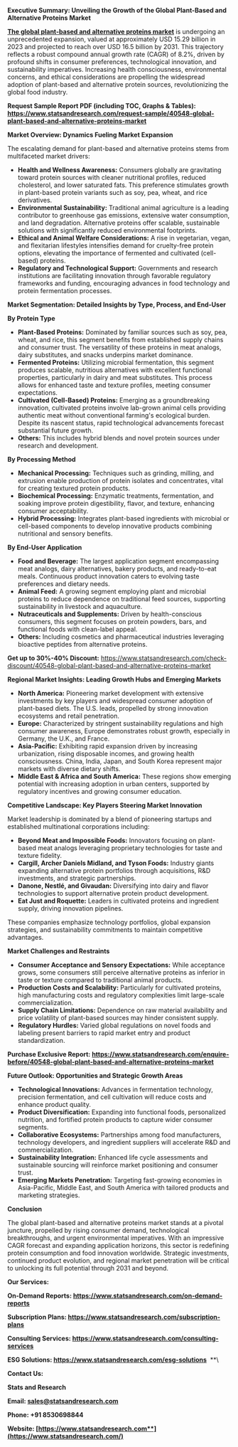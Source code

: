 ﻿**Executive Summary: Unveiling the Growth of the Global Plant-Based and Alternative Proteins Market**

[**The global plant-based and alternative proteins market**](https://www.statsandresearch.com/report/40548-global-plant-based-and-alternative-proteins-market) is undergoing an unprecedented expansion, valued at approximately USD 15.29 billion in 2023 and projected to reach over USD 16.5 billion by 2031. This trajectory reflects a robust compound annual growth rate (CAGR) of 8.2%, driven by profound shifts in consumer preferences, technological innovation, and sustainability imperatives. Increasing health consciousness, environmental concerns, and ethical considerations are propelling the widespread adoption of plant-based and alternative protein sources, revolutionizing the global food industry.

**Request Sample Report PDF (including TOC, Graphs & Tables): <https://www.statsandresearch.com/request-sample/40548-global-plant-based-and-alternative-proteins-market>**

**Market Overview: Dynamics Fueling Market Expansion**

The escalating demand for plant-based and alternative proteins stems from multifaceted market drivers:

- **Health and Wellness Awareness:** Consumers globally are gravitating toward protein sources with cleaner nutritional profiles, reduced cholesterol, and lower saturated fats. This preference stimulates growth in plant-based protein variants such as soy, pea, wheat, and rice derivatives.
- **Environmental Sustainability:** Traditional animal agriculture is a leading contributor to greenhouse gas emissions, extensive water consumption, and land degradation. Alternative proteins offer scalable, sustainable solutions with significantly reduced environmental footprints.
- **Ethical and Animal Welfare Considerations:** A rise in vegetarian, vegan, and flexitarian lifestyles intensifies demand for cruelty-free protein options, elevating the importance of fermented and cultivated (cell-based) proteins.
- **Regulatory and Technological Support:** Governments and research institutions are facilitating innovation through favorable regulatory frameworks and funding, encouraging advances in food technology and protein fermentation processes.

**Market Segmentation: Detailed Insights by Type, Process, and End-User**

**By Protein Type**

- **Plant-Based Proteins:** Dominated by familiar sources such as soy, pea, wheat, and rice, this segment benefits from established supply chains and consumer trust. The versatility of these proteins in meat analogs, dairy substitutes, and snacks underpins market dominance.
- **Fermented Proteins:** Utilizing microbial fermentation, this segment produces scalable, nutritious alternatives with excellent functional properties, particularly in dairy and meat substitutes. This process allows for enhanced taste and texture profiles, meeting consumer expectations.
- **Cultivated (Cell-Based) Proteins:** Emerging as a groundbreaking innovation, cultivated proteins involve lab-grown animal cells providing authentic meat without conventional farming's ecological burden. Despite its nascent status, rapid technological advancements forecast substantial future growth.
- **Others:** This includes hybrid blends and novel protein sources under research and development.

**By Processing Method**

- **Mechanical Processing:** Techniques such as grinding, milling, and extrusion enable production of protein isolates and concentrates, vital for creating textured protein products.
- **Biochemical Processing:** Enzymatic treatments, fermentation, and soaking improve protein digestibility, flavor, and texture, enhancing consumer acceptability.
- **Hybrid Processing:** Integrates plant-based ingredients with microbial or cell-based components to develop innovative products combining nutritional and sensory benefits.

**By End-User Application**

- **Food and Beverage:** The largest application segment encompassing meat analogs, dairy alternatives, bakery products, and ready-to-eat meals. Continuous product innovation caters to evolving taste preferences and dietary needs.
- **Animal Feed:** A growing segment employing plant and microbial proteins to reduce dependence on traditional feed sources, supporting sustainability in livestock and aquaculture.
- **Nutraceuticals and Supplements:** Driven by health-conscious consumers, this segment focuses on protein powders, bars, and functional foods with clean-label appeal.
- **Others:** Including cosmetics and pharmaceutical industries leveraging bioactive peptides from alternative proteins.

**Get up to 30%-40% Discount:** <https://www.statsandresearch.com/check-discount/40548-global-plant-based-and-alternative-proteins-market>

**Regional Market Insights: Leading Growth Hubs and Emerging Markets**

- **North America:** Pioneering market development with extensive investments by key players and widespread consumer adoption of plant-based diets. The U.S. leads, propelled by strong innovation ecosystems and retail penetration.
- **Europe:** Characterized by stringent sustainability regulations and high consumer awareness, Europe demonstrates robust growth, especially in Germany, the U.K., and France.
- **Asia-Pacific:** Exhibiting rapid expansion driven by increasing urbanization, rising disposable incomes, and growing health consciousness. China, India, Japan, and South Korea represent major markets with diverse dietary shifts.
- **Middle East & Africa and South America:** These regions show emerging potential with increasing adoption in urban centers, supported by regulatory incentives and growing consumer education.

**Competitive Landscape: Key Players Steering Market Innovation**

Market leadership is dominated by a blend of pioneering startups and established multinational corporations including:

- **Beyond Meat and Impossible Foods:** Innovators focusing on plant-based meat analogs leveraging proprietary technologies for taste and texture fidelity.
- **Cargill, Archer Daniels Midland, and Tyson Foods:** Industry giants expanding alternative protein portfolios through acquisitions, R&D investments, and strategic partnerships.
- **Danone, Nestlé, and Givaudan:** Diversifying into dairy and flavor technologies to support alternative protein product development.
- **Eat Just and Roquette:** Leaders in cultivated proteins and ingredient supply, driving innovation pipelines.

These companies emphasize technology portfolios, global expansion strategies, and sustainability commitments to maintain competitive advantages.

**Market Challenges and Restraints**

- **Consumer Acceptance and Sensory Expectations:** While acceptance grows, some consumers still perceive alternative proteins as inferior in taste or texture compared to traditional animal products.
- **Production Costs and Scalability:** Particularly for cultivated proteins, high manufacturing costs and regulatory complexities limit large-scale commercialization.
- **Supply Chain Limitations:** Dependence on raw material availability and price volatility of plant-based sources may hinder consistent supply.
- **Regulatory Hurdles:** Varied global regulations on novel foods and labeling present barriers to rapid market entry and product standardization.

**Purchase Exclusive Report: <https://www.statsandresearch.com/enquire-before/40548-global-plant-based-and-alternative-proteins-market>**

**Future Outlook: Opportunities and Strategic Growth Areas**

- **Technological Innovations:** Advances in fermentation technology, precision fermentation, and cell cultivation will reduce costs and enhance product quality.
- **Product Diversification:** Expanding into functional foods, personalized nutrition, and fortified protein products to capture wider consumer segments.
- **Collaborative Ecosystems:** Partnerships among food manufacturers, technology developers, and ingredient suppliers will accelerate R&D and commercialization.
- **Sustainability Integration:** Enhanced life cycle assessments and sustainable sourcing will reinforce market positioning and consumer trust.
- **Emerging Markets Penetration:** Targeting fast-growing economies in Asia-Pacific, Middle East, and South America with tailored products and marketing strategies.

**Conclusion**

The global plant-based and alternative proteins market stands at a pivotal juncture, propelled by rising consumer demand, technological breakthroughs, and urgent environmental imperatives. With an impressive CAGR forecast and expanding application horizons, this sector is redefining protein consumption and food innovation worldwide. Strategic investments, continued product evolution, and regional market penetration will be critical to unlocking its full potential through 2031 and beyond.

**Our Services:** 

**On-Demand Reports: <https://www.statsandresearch.com/on-demand-reports>** 

**Subscription Plans: <https://www.statsandresearch.com/subscription-plans>** 

**Consulting Services: <https://www.statsandresearch.com/consulting-services>** 

**ESG Solutions: <https://www.statsandresearch.com/esg-solutions>** 
**\


**Contact Us:** 

**Stats and Research** 

**Email: <sales@statsandresearch.com>** 

**Phone: +91 8530698844** 

**Website: [https://www.statsandresearch.com**](https://www.statsandresearch.com/)**

